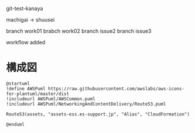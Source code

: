 git-test-kanaya

machigai -> shuusei

branch work01
brabch work02
branch issue2
branch issue3

workflow added

# 構成図
```
@startuml
!define AWSPuml https://raw.githubusercontent.com/awslabs/aws-icons-for-plantuml/master/dist
!includeurl AWSPuml/AWSCommon.puml
!includeurl AWSPuml/NetworkingAndContentDelivery/Route53.puml

Route53(assets, "assets-ess.es-support.jp", "Alias", "CloudFormation")

@enduml
```
